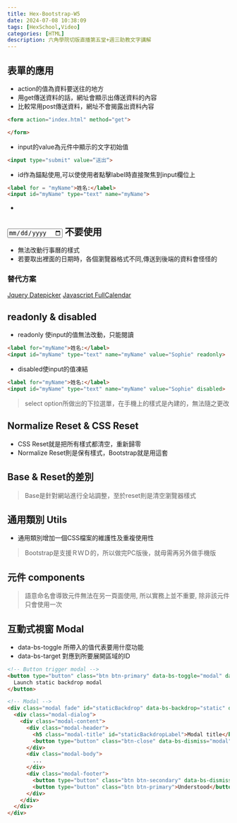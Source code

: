 ```yaml
---
title: Hex-Bootstrap-W5
date: 2024-07-08 10:38:09
tags: [HexSchool,Video]
categories: [HTML]
description: 六角學院切版直播第五堂+週三助教文字講解
---
```

## 表單的應用

* action的值為資料要送往的地方
* 用get傳送資料的話，網址會顯示出傳送資料的內容
* 比較常用post傳送資料，網址不會揭露出資料內容

```html
<form action="index.html" method="get">

</form>
```
* input的value為元件中顯示的文字初始值
```html
<input type="submit" value=“送出“>
```
* id作為錨點使用,可以使使用者點擊label時直接聚焦到input欄位上

```html
<label for = "myName">姓名:</label>
<input id="myName" type="text" name="myName">
```
* 
## <input type="date"> 不要使用

* 無法改動行事曆的樣式
* 若要取出裡面的日期時，各個瀏覽器格式不同,傳送到後端的資料會怪怪的

### 替代方案
[Jquery Datepicker](https://jqueryui.com/datepicker/)
[Javascript FullCalendar](https://fullcalendar.io/)

## readonly & disabled

* readonly 使input的值無法改動，只能閱讀

```html
<label for="myName">姓名:</label>
<input id="myName" type="text" name="myName" value="Sophie" readonly>
```
* disabled使input的值凍結

```html
<label for="myName">姓名:</label>
<input id="myName" type="text" name="myName" value="Sophie" disabled>
```

>select option所做出的下拉選單，在手機上的樣式是內建的，無法隨之更改

## Normalize Reset & CSS Reset

* CSS Reset就是把所有樣式都清空，重新歸零
* Normalize Reset則是保有樣式，Bootstrap就是用這套

## Base & Reset的差別

>Base是針對網站進行全站調整，至於reset則是清空瀏覽器樣式

## 通用類別 Utils
* 通用類別增加一個CSS檔案的維護性及重複使用性

>Bootstrap是支援ＲＷＤ的，所以做完PC版後，就毋需再另外做手機版

## 元件 components

>語意命名會導致元件無法在另一頁面使用, 所以實務上並不重要, 除非該元件只會使用一次

## 互動式視窗 Modal
* data-bs-toggle 所帶入的值代表要用什麼功能
* data-bs-target 對應到所要展開區域的ID

```html
<!-- Button trigger modal -->
<button type="button" class="btn btn-primary" data-bs-toggle="modal" data-bs-target="#staticBackdrop">
  Launch static backdrop modal
</button>

<!-- Modal -->
<div class="modal fade" id="staticBackdrop" data-bs-backdrop="static" data-bs-keyboard="false" tabindex="-1" aria-labelledby="staticBackdropLabel" aria-hidden="true">
  <div class="modal-dialog">
    <div class="modal-content">
      <div class="modal-header">
        <h5 class="modal-title" id="staticBackdropLabel">Modal title</h5>
        <button type="button" class="btn-close" data-bs-dismiss="modal" aria-label="Close"></button>
      </div>
      <div class="modal-body">
        ...
      </div>
      <div class="modal-footer">
        <button type="button" class="btn btn-secondary" data-bs-dismiss="modal">Close</button>
        <button type="button" class="btn btn-primary">Understood</button>
      </div>
    </div>
  </div>
</div>
```